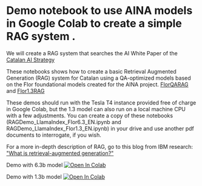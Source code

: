 # Demo notebook to use AINA models in Google Colab to create a simple RAG system . 
We will create a RAG system that searches the AI White Paper of the [Catalan AI Strategy](https://politiquesdigitals.gencat.cat/ca/economia/catalonia-ai)

These notebooks shows how to create a basic Retrieval Augmented Generation (RAG) system for Catalan using a QA-optimized models based on the Flor foundational models created for the AINA project. [FlorQARAG](https://huggingface.co/projecte-aina/FlorQARAG) and [Flor1.3RAG](https://huggingface.co/projecte-aina/Flor1.3RAG)

These demos should run with the Tesla T4 instance provided free of charge in Google Colab, but the 1.3 model can also run on a local machine CPU with a few adjustments. You can create a copy of these notebooks (RAGDemo_LlamaIndex_Flor6.3_EN.ipynb and RAGDemo_LlamaIndex_Flor1.3_EN.ipynb) in your drive and use another pdf documents to interrogate, if you wish.

For a more in-depth description of RAG, go to this blog from IBM research: ["What is retrieval-augmented generation?"](https://research.ibm.com/blog/retrieval-augmented-generation-RAG)

Demo with 6.3b model
<a target="_blank" href="https://colab.research.google.com/github/projecte-aina/rag_notebook/blob/main/RAGDemo_LlamaIndex_Flor6.3_EN.ipynb">
  <img src="https://colab.research.google.com/assets/colab-badge.svg" alt="Open In Colab"/>
</a>

Demo with 1.3b model
<a target="_blank" href="https://colab.research.google.com/github/projecte-aina/rag_notebook/blob/main/RAGDemo_LlamaIndex_Flor1.3_EN.ipynb">
  <img src="https://colab.research.google.com/assets/colab-badge.svg" alt="Open In Colab"/>
</a>

